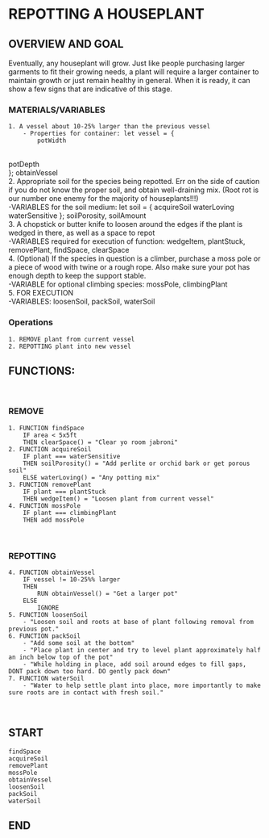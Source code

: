 # REPOTTING A HOUSEPLANT

## OVERVIEW AND GOAL

Eventually, any houseplant will grow. Just like people purchasing larger garments to fit their growing needs, a plant will require a larger container to maintain growth or just remain healthy in general. When it is ready, it can show a few signs that are indicative of this stage.
<br>

### MATERIALS/VARIABLES

    1. A vessel about 10-25% larger than the previous vessel
        - Properties for container: let vessel = {
            potWidth 
<br>
            potDepth
<br>
        };
        obtainVessel
<br>
    2. Appropriate soil for the species being repotted. Err on the side of caution if you do not know the proper soil, and obtain well-draining mix. (Root rot is our number one enemy for the majority of houseplants!!!)
<br>
        -VARIABLES for the soil medium: let soil = { 
            acquireSoil
            waterLoving
            waterSensitive
        };
        soilPorosity, soilAmount
<br>
    3. A chopstick or butter knife to loosen around the edges if the plant is wedged in there, as well as a space to repot
<br>
        -VARIABLES required for execution of function: wedgeItem, plantStuck, removePlant, findSpace, clearSpace
<br>
    4. (Optional) If the species in question is a climber, purchase a moss pole or a piece of wood with twine or a rough rope. Also make sure your pot has enough depth to keep the support stable.
<br> 
        -VARIABLE for optional climbing species: mossPole, climbingPlant
<br>
    5. FOR EXECUTION
<br>
        -VARIABLES: loosenSoil, packSoil, waterSoil
<br>

### Operations

    1. REMOVE plant from current vessel
    2. REPOTTING plant into new vessel

## FUNCTIONS:
<br>

### REMOVE
    1. FUNCTION findSpace
        IF area < 5x5ft 
        THEN clearSpace() = "Clear yo room jabroni"
    2. FUNCTION acquireSoil
        IF plant === waterSensitive
        THEN soilPorosity() = "Add perlite or orchid bark or get porous soil"
        ELSE waterLoving() = "Any potting mix"
    3. FUNCTION removePlant
        IF plant === plantStuck
        THEN wedgeItem() = "Loosen plant from current vessel"
    4. FUNCTION mossPole
        IF plant === climbingPlant
        THEN add mossPole
<br>

### REPOTTING
    4. FUNCTION obtainVessel
        IF vessel != 10-25%% larger
        THEN 
            RUN obtainVessel() = "Get a larger pot"
        ELSE
            IGNORE
    5. FUNCTION loosenSoil 
        - "Loosen soil and roots at base of plant following removal from previous pot."
    6. FUNCTION packSoil
        - "Add some soil at the bottom"
        - "Place plant in center and try to level plant approximately half an inch below top of the pot"
        - "While holding in place, add soil around edges to fill gaps, DONT pack down too hard. DO gently pack down"
    7. FUNCTION waterSoil
        - "Water to help settle plant into place, more importantly to make sure roots are in contact with fresh soil."
<br>

## START
    findSpace
    acquireSoil
    removePlant
    mossPole
    obtainVessel
    loosenSoil
    packSoil
    waterSoil
## END